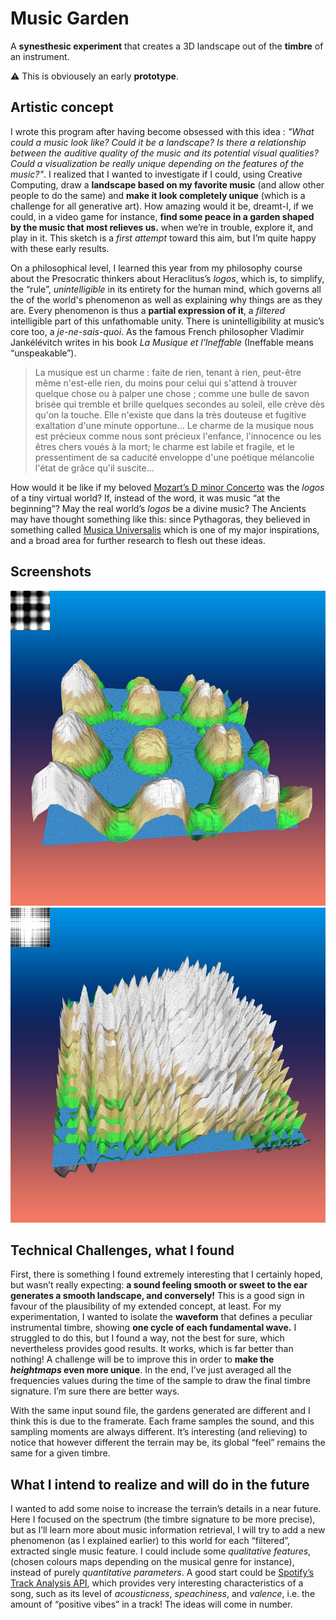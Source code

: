 # Music Garden
 A **synesthesic experiment** that creates a 3D landscape out of the **timbre** of an instrument.  
 
 :warning: This is obviousely an early **prototype**.


## Artistic concept

I wrote this program after having become obsessed with this idea : *"What could a music look like? Could it be a landscape? Is there a relationship between the auditive quality of the music and its potential visual qualities? Could a visualization be really unique depending on the features of the music?"*. I realized that I wanted to investigate if I could, using Creative Computing, draw a **landscape based on my favorite music** (and allow other people to do the same) and **make it look completely unique** (which is a challenge for all generative art). How amazing would it be, dreamt-I, if we could, in a video game for instance, **find some peace in a garden shaped by the music that most relieves us.** when we’re in trouble, explore it, and play in it. 
This sketch is a *first attempt* toward this aim, but I’m quite happy with these early results.

On a philosophical level, I learned this year from my philosophy course about the Presocratic thinkers about Heraclitus’s *logos*, which is, to simplify, the “rule”, *unintelligible* in its entirety for the human mind, which governs all the of the world's phenomenon as well as explaining why things are as they are. Every phenomenon is thus a **partial expression of it**, a *filtered* intelligible part of this unfathomable unity. There is unintelligibility at music’s core too, a *je-ne-sais-quoi*. As the famous French philosopher Vladimir Jankélévitch writes in his book *La Musique et l'Ineffable* (Ineffable means “unspeakable”).
> La musique est un charme : faite de rien, tenant à rien, peut-être même n'est-elle rien, du moins pour celui qui s'attend à trouver quelque chose ou à palper une chose ; comme une bulle de savon brisée qui tremble et brille quelques secondes au soleil, elle crève dès qu'on la touche. Elle n'existe que dans la très douteuse et fugitive exaltation d'une minute opportune... Le charme de la musique nous est précieux comme nous sont précieux l'enfance, l'innocence ou les êtres chers voués à la mort; le charme est labile et fragile, et le pressentiment de sa caducité enveloppe d'une poétique mélancolie l'état de grâce qu'il suscite...

How would it be like if my beloved [Mozart’s D minor Concerto](https://www.youtube.com/watch?v=UGldgW6mDnY) was the *logos* of a tiny virtual world? If, instead of the word, it was music “at the beginning”? May the real world’s *logos* be a divine music? The Ancients may have thought something like this: since Pythagoras, they believed in something called [Musica Universalis](https://en.wikipedia.org/wiki/Musica_universalis) which is one of my major inspirations, and a broad area for further research to flesh out these ideas.

## Screenshots

![FirstScreenShot](https://github.com/SimonTalaga/Music-Garden/blob/master/screenshots/2.png)
![SecondScreenShot](https://github.com/SimonTalaga/Music-Garden/blob/master/screenshots/1.png)

## Technical Challenges, what I found
First, there is something I found extremely interesting that I certainly hoped, but wasn’t really expecting: **a sound feeling smooth or sweet to the ear generates a smooth landscape, and conversely!** This is a good sign in favour of the plausibility of my extended concept, at least. 
For my experimentation, I wanted to isolate the **waveform** that defines a peculiar instrumental timbre, showing **one cycle of each fundamental wave.** I struggled to do this, but I found a way, not the best for sure, which nevertheless provides good results. It works, which is far better than nothing! A challenge will be to improve this in order to **make the *heightmaps* even more unique**. In the end, I’ve just averaged all the frequencies values during the time of the sample to draw the final timbre signature. I’m sure there are better ways.

With the same input sound file, the gardens generated are different and I think this is due to the framerate. Each frame samples the sound, and this sampling moments are always different. It’s interesting (and relieving) to notice that however different the terrain may be, its global “feel” remains the same for a given timbre.

## What I intend to realize and will do in the future
I wanted to add some noise to increase the terrain’s details in a near future.
Here I focused on the spectrum (the timbre signature to be more precise), but as I’ll learn more about music information retrieval, I will try to add a new phenomenon (as I explained earlier) to this world for each “filtered”, extracted single music feature. I could include some *qualitative features*, (chosen colours maps depending on the musical genre for instance), instead of purely *quantitative parameters*. A good start could be [Spotify’s Track Analysis API](https://developer.spotify.com/documentation/web-api/reference/tracks/), which provides very interesting characteristics of a song, such as its level of *acousticness*, *speachiness*, and *valence*, i.e. the amount of “positive vibes” in a track! The ideas will come in number.
